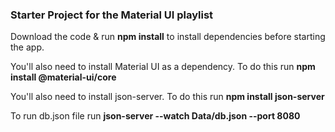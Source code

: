 ### Starter Project for the Material UI playlist

Download the code & run **npm install** to install dependencies before starting the app.

You'll also need to install Material UI as a dependency. To do this run **npm install @material-ui/core**

You'll also need to install json-server. To do this run **npm install json-server**

To run db.json file run **json-server --watch Data/db.json --port 8080**
